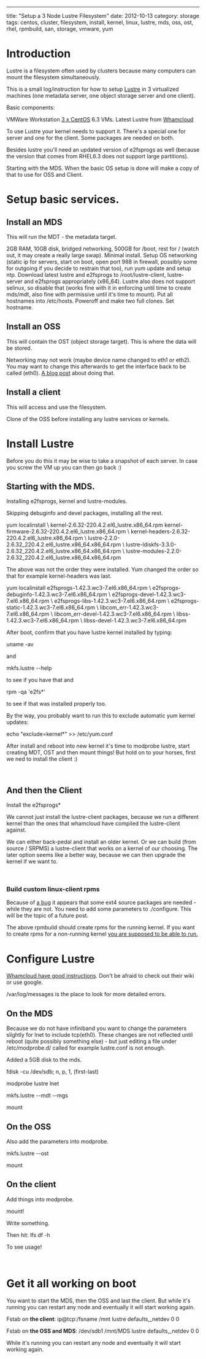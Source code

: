 ---
title: "Setup a 3 Node Lustre Filesystem"
date: 2012-10-13
category: storage
tags: centos, cluster, filesystem, install, kernel, linux, lustre, mds, oss, ost, rhel, rpmbuild, san, storage, vmware, yum

# Introduction

Lustre is a filesystem often used by clusters because many computers can mount the filesystem simultaneously.

This is a small log/instruction for how to setup [Lustre](http://wiki.whamcloud.com/display/PUB/Documentation "whamcloud wiki") in 3 virtualized machines (one metadata server, one object storage server and one client).

Basic components:

VMWare Workstation [3 x CentOS](http://www.nic.funet.fi "finnish mirror") 6.3 VMs. Latest Lustre from [Whamcloud](http://www.whamcloud.com/ "http://www.whamcloud.com/")

To use Lustre your kernel needs to support it. There's a special one for server and one for the client. Some packages are needed on both.

Besides lustre you'll need an updated version of e2fsprogs as well (because the version that comes from RHEL6.3 does not support large partitions).

Starting with the MDS. When the basic OS setup is done will make a copy of that to use for OSS and Client.

# Setup basic services.

## Install an MDS

This will run the MDT - the metadata target.

2GB RAM, 10GB disk, bridged networking, 500GB for /boot, rest for / (watch out, it may create a really large swap). Minimal install. Setup OS networking (static ip for servers, start on boot, open port 988 in firewall, possibly some for outgoing if you decide to restrain that too), run yum update and setup ntp. Download latest lustre and e2fsprogs to /root/lustre-client, lustre-server and e2fsprogs appropriately (x86\_64). Lustre also does not support selinux, so disable that (works fine with it in enforcing until time to create mds/mdt, also fine with permissive until it's time to mount). Put all hostnames into /etc/hosts. Poweroff and make two full clones. Set hostname.

## Install an OSS

This will contain the OST (object storage target). This is where the data will be stored.

Networking may not work (maybe device name changed to eth1 or eth2). You may want to change this afterwards to get the interface back to be called (eth0). [A blog post](http://www.banym.de/linux/centos/change-network-device-name-from-eth1-back-to-eth0) about doing that.

## Install a client

This will access and use the filesystem.

Clone of the OSS before installing any lustre services or kernels.

# Install Lustre

Before you do this it may be wise to take a snapshot of each server. In case you screw the VM up you can then go back :)

## Starting with the MDS.

Installing e2fsprogs, kernel and lustre-modules.

Skipping debuginfo and devel packages, installing all the rest.

yum localinstall \\ 
kernel-2.6.32-220.4.2.el6\_lustre.x86\_64.rpm kernel-firmware-2.6.32-220.4.2.el6\_lustre.x86\_64.rpm \\
kernel-headers-2.6.32-220.4.2.el6\_lustre.x86\_64.rpm \\
lustre-2.2.0-2.6.32\_220.4.2.el6\_lustre.x86\_64.x86\_64.rpm \\ 
lustre-ldiskfs-3.3.0-2.6.32\_220.4.2.el6\_lustre.x86\_64.x86\_64.rpm \\
lustre-modules-2.2.0-2.6.32\_220.4.2.el6\_lustre.x86\_64.x86\_64.rpm

The above was not the order they were installed. Yum changed the order so that for example kernel-headers was last.

yum localinstall e2fsprogs-1.42.3.wc3-7.el6.x86\_64.rpm \\
e2fsprogs-debuginfo-1.42.3.wc3-7.el6.x86\_64.rpm \\
e2fsprogs-devel-1.42.3.wc3-7.el6.x86\_64.rpm \\
e2fsprogs-libs-1.42.3.wc3-7.el6.x86\_64.rpm \\
e2fsprogs-static-1.42.3.wc3-7.el6.x86\_64.rpm \\
libcom\_err-1.42.3.wc3-7.el6.x86\_64.rpm \\
libcom\_err-devel-1.42.3.wc3-7.el6.x86\_64.rpm \\
libss-1.42.3.wc3-7.el6.x86\_64.rpm \\
libss-devel-1.42.3.wc3-7.el6.x86\_64.rpm

After boot, confirm that you have lustre kernel installed by typing:

uname -av

and

mkfs.lustre --help

to see if you have that and

rpm -qa 'e2fs\*'

to see if that was installed properly too.

By the way, you probably want to run this to exclude automatic yum kernel updates:

echo "exclude=kernel\*" >> /etc/yum.conf

After install and reboot into new kernel it's time to modprobe lustre, start creating MDT, OST and then mount things! But hold on to your horses, first we ned to install the client :)

 

## And then the Client

Install the e2fsprogs\*

We cannot just install the lustre-client packages, because we run a different kernel than the ones that whamcloud have compiled the lustre-client against.

We can either back-pedal and install an older kernel. Or we can build (from source / SRPMS) a lustre-client that works on a kernel of our choosing. The later option seems like a better way, because we can then upgrade the kernel if we want to.

 

### Build custom linux-client rpms

Because of [a bug](http://jira.whamcloud.com/browse/LU-1868) it appears that some ext4 source packages are needed - while they are not. You need to add some parameters to ./configure. This will be the topic of a future post.

The above rpmbuild should create rpms for the running kernel. If you want to create rpms for a non-running kernel [you are supposed to be able to run.](http://wiki.whamcloud.com/display/PUB/Rebuilding+the+Lustre-client+rpms+for+a+new+kernel "whamcloud wiki")

# Configure Lustre

[Whamcloud have good instructions](http://wiki.whamcloud.com/display/PUB/Create+and+Mount+a+Lustre+Filesystem). Don't be afraid to check out their wiki or use google.

/var/log/messages is the place to look for more detailed errors.

## On the MDS

Because we do not have infiniband you want to change the parameters slightly for lnet to include tcp(eth0). These changes are not reflected until reboot (quite possibly something else) - but just editing a file under /etc/modprobe.d/ called for example lustre.conf is not enough.

Added a 5GB disk to the mds.

fdisk -cu /dev/sdb; n, p, 1, (first-last)

modprobe lustre lnet

mkfs.lustre --mdt --mgs

mount

## On the OSS

Also add the parameters into modprobe.

mkfs.lustre --ost

mount

## On the client

Add things into modprobe.

mount!

Write something.

Then hit: lfs df -h

To see usage!

 

# Get it all working on boot

You want to start the MDS, then the OSS and last the client. But while it's running you can restart any node and eventually it will start working again.

Fstab on **the client**: ip@tcp:/fsname /mnt lustre defaults,\_netdev 0 0

Fstab on **the OSS and MDS**: /dev/sdb1 /mnt/MDS lustre defaults,\_netdev 0 0

While it's running you can restart any node and eventually it will start working again.
